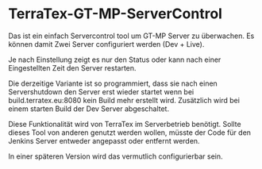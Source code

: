 # TerraTex-GT-MP-ServerControl

Das ist ein einfach Servercontrol tool um GT-MP Server zu überwachen. 
Es können damit Zwei Server configuriert werden (Dev + Live).

Je nach Einstellung zeigt es nur den Status oder kann nach einer Eingestellten Zeit den Server restarten.

Die derzeitige Variante ist so programmiert, dass sie nach einen Servershutdown den Server erst wieder startet wenn bei build.terratex.eu:8080 kein Build mehr erstellt wird.
Zusätzlich wird bei einem starten Build der Dev Server abgeschaltet. 

Diese Funktionalität wird von TerraTex im Serverbetrieb benötigt. 
Sollte dieses Tool von anderen genutzt werden wollen, müsste der Code für den Jenkins Server entweder angepasst oder entfernt werden.

In einer späteren Version wird das vermutlich configurierbar sein.
